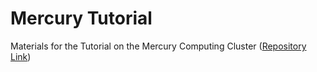 # Mercury Tutorial

Materials for the Tutorial on the Mercury Computing Cluster ([Repository Link](https://github.com/walterwzhang/Mercury-Tutorial))

